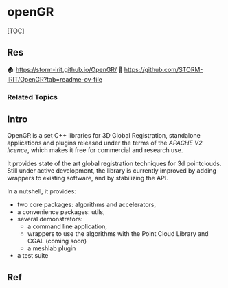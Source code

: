 # openGR

[TOC]



## Res
🏠 https://storm-irit.github.io/OpenGR/
🚧 https://github.com/STORM-IRIT/OpenGR?tab=readme-ov-file


### Related Topics



## Intro
OpenGR is a set C++ libraries for 3D Global Registration, standalone applications and plugins released under the terms of the _APACHE V2 licence_, which makes it free for commercial and research use.

It provides state of the art global registration techniques for 3d pointclouds. Still under active development, the library is currently improved by adding wrappers to existing software, and by stabilizing the API.

In a nutshell, it provides:
- two core packages: algorithms and accelerators,
- a convenience packages: utils,
- several demonstrators:
    - a command line application,
    - wrappers to use the algorithms with the Point Cloud Library and CGAL (coming soon)
    - a meshlab plugin
- a test suite



## Ref
